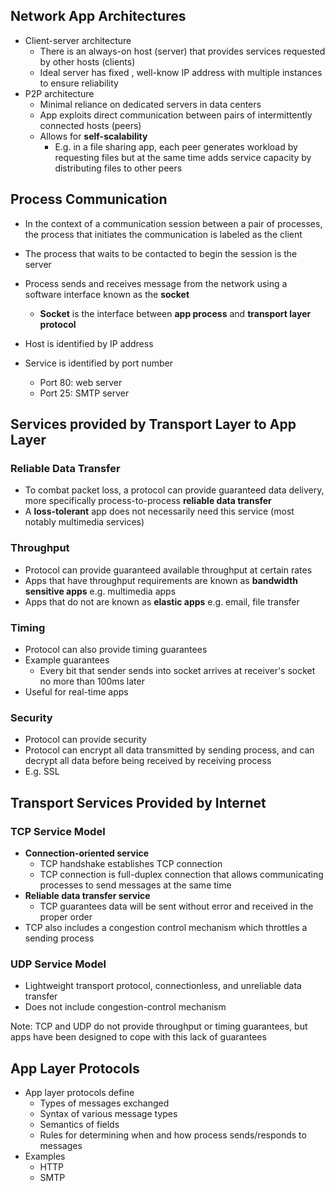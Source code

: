 ## Network App Architectures
- Client-server architecture
	- There is an always-on host (server) that provides services requested by other hosts (clients)
	- Ideal server has fixed , well-know IP address with multiple instances to ensure reliability
- P2P architecture
	- Minimal reliance on dedicated servers in data centers
	- App exploits direct communication between pairs of intermittently connected hosts (peers)
	- Allows for **self-scalability**
		- E.g. in a file sharing app, each peer generates workload by requesting files but at the same time adds service capacity by distributing files to other peers

## Process Communication
- In the context of a communication session between a pair of processes, the process that initiates the communication is labeled as the client
- The process that waits to be contacted to begin the session is the server
- Process sends and receives message from the network using a software interface known as the **socket**
	- **Socket** is the interface between **app process** and **transport layer protocol**

- Host is identified by IP address
- Service is identified by port number
	- Port 80: web server
	- Port 25: SMTP server

## Services provided by Transport Layer to App Layer
### Reliable Data Transfer
- To combat packet loss, a protocol can provide guaranteed data delivery, more specifically process-to-process **reliable data transfer**
- A **loss-tolerant** app does not necessarily need this service (most notably multimedia services)

### Throughput
- Protocol can provide guaranteed available throughput at certain rates
- Apps that have throughput requirements are known as **bandwidth sensitive apps** e.g. multimedia apps
- Apps that do not are known as **elastic apps** e.g. email, file transfer

### Timing
- Protocol can also provide timing guarantees
- Example guarantees
	- Every bit that sender sends into socket arrives at receiver's socket no more than 100ms later
- Useful for real-time apps

### Security
- Protocol can provide security
- Protocol can encrypt all data transmitted by sending process, and can decrypt all data before being received by receiving process
- E.g. SSL

## Transport Services Provided by Internet
### TCP Service Model
- **Connection-oriented service**
	- TCP handshake establishes TCP connection 
	- TCP connection is full-duplex connection that allows communicating processes to send messages at the same time
- **Reliable data transfer service**
	- TCP guarantees data will be sent without error and received in the proper order
- TCP also includes a congestion control mechanism which throttles a sending process

### UDP Service Model
- Lightweight transport protocol, connectionless, and unreliable data transfer
- Does not include congestion-control mechanism

Note: TCP and UDP do not provide throughput or timing guarantees, but apps have been designed to cope with this lack of guarantees


## App Layer Protocols
- App layer protocols define
	- Types of messages exchanged
	- Syntax of various message types 
	- Semantics of fields 
	- Rules for determining when and how process sends/responds to messages
- Examples
	- HTTP
	- SMTP